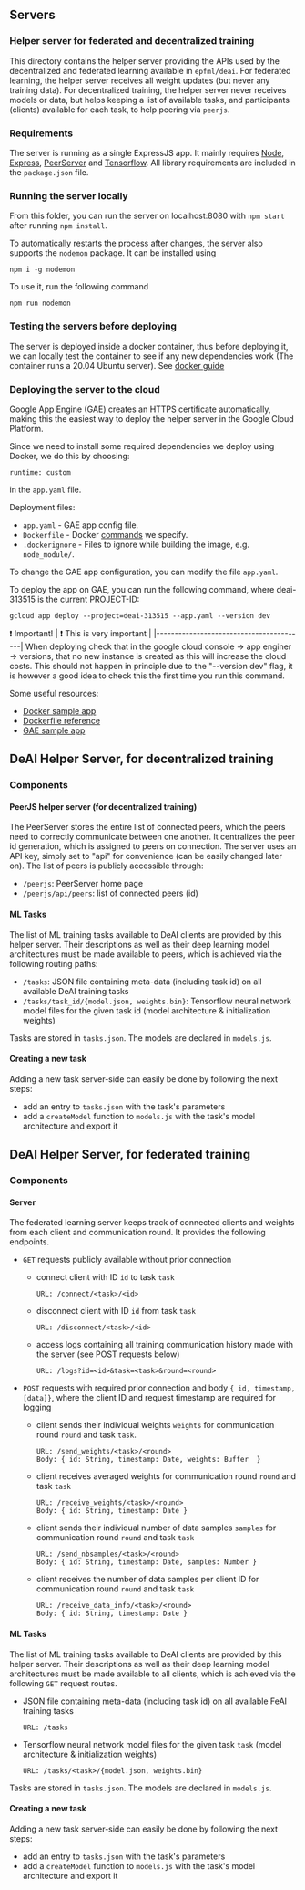 ## Servers

### Helper server for federated and decentralized training

This directory contains the helper server providing the APIs used by the decentralized and federated learning available in `epfml/deai`.
For federated learning, the helper server receives all weight updates (but never any training data). For decentralized training, the helper server never receives models or data, but helps keeping a list of available tasks, and participants (clients) available for each task, to help peering via `peerjs`.

### Requirements

The server is running as a single ExpressJS app. It mainly requires [Node](https://nodejs.org/en/), [Express](https://expressjs.com/), [PeerServer](https://github.com/peers/peerjs-server) and [Tensorflow](https://www.tensorflow.org/js). All library requirements are included in the `package.json` file.

### Running the server locally

From this folder, you can run the server on localhost:8080 with `npm start` after running `npm install`.

To automatically restarts the process after changes, the server also supports the `nodemon` package. It can be installed using

```
npm i -g nodemon
```

To use it, run the following command

```
npm run nodemon
```

### Testing the servers before deploying

The server is deployed inside a docker container, thus before deploying it, we can locally test the container to see if any new dependencies work (The container runs a 20.04 Ubuntu server). See [docker guide](https://docs.docker.com/get-started/)

### Deploying the server to the cloud

Google App Engine (GAE) creates an HTTPS certificate automatically, making this the easiest way to deploy the helper server in the Google Cloud Platform.

Since we need to install some required dependencies we deploy using Docker, we do this by choosing:

```
runtime: custom
```

in the `app.yaml` file.

Deployment files:

- `app.yaml` - GAE app config file.
- `Dockerfile` - Docker [commands](https://docs.docker.com/engine/reference/builder/) we specify.
- `.dockerignore` - Files to ignore while building the image, e.g. `node_module/`.

To change the GAE app configuration, you can modify the file `app.yaml`.

To deploy the app on GAE, you can run the following command, where deai-313515 is the current PROJECT-ID:

```
gcloud app deploy --project=deai-313515 --app.yaml --version dev
```

:exclamation: Important!
| :exclamation:  This is very important   |
|-----------------------------------------|
When deploying check that in the google cloud console -> app enginer -> versions, that no new instance is created as this will increase the cloud costs.
This should not happen in principle due to the "--version dev" flag, it is however a good idea to check this the first time you run this command.

Some useful resources:

- [Docker sample app](https://docs.docker.com/get-started/02_our_app/)
- [Dockerfile reference](https://docs.docker.com/engine/reference/builder/#from)
- [GAE sample app](https://cloud.google.com/appengine/docs/standard/nodejs/building-app/deploying-web-service)

## DeAI Helper Server, for decentralized training

### Components

#### PeerJS helper server (for decentralized training)

The PeerServer stores the entire list of connected peers, which the peers need to correctly communicate between one another. It centralizes the peer id generation, which is assigned to peers on connection. The server uses an API key, simply set to "api" for convenience (can be easily changed later on). The list of peers is publicly accessible through:

- `/peerjs`: PeerServer home page
- `/peerjs/api/peers`: list of connected peers (id)

#### ML Tasks

The list of ML training tasks available to DeAI clients are provided by this helper server. Their descriptions as well as their deep learning model architectures must be made available to peers, which is achieved via the following routing paths:

- `/tasks`: JSON file containing meta-data (including task id) on all available DeAI training tasks
- `/tasks/task_id/{model.json, weights.bin}`: Tensorflow neural network model files for the given task id (model architecture & initialization weights)

Tasks are stored in `tasks.json`. The models are declared in `models.js`.

#### Creating a new task

Adding a new task server-side can easily be done by following the next steps:

- add an entry to `tasks.json` with the task's parameters
- add a `createModel` function to `models.js` with the task's model architecture and export it

## DeAI Helper Server, for federated training

### Components

#### Server

The federated learning server keeps track of connected clients and weights from each client and communication round. It provides the following endpoints.

- `GET` requests publicly available without prior connection

  - connect client with ID `id` to task `task`
    ```
    URL: /connect/<task>/<id>
    ```
  - disconnect client with ID `id` from task `task`
    ```
    URL: /disconnect/<task>/<id>
    ```
  - access logs containing all training communication history made with the server (see POST requests below)
    ```
    URL: /logs?id=<id>&task=<task>&round=<round>
    ```

- `POST` requests with required prior connection and body `{ id, timestamp, [data]}`, where the client ID and request timestamp are required for logging
  - client sends their individual weights `weights` for communication round `round` and task `task`.
    ```
    URL: /send_weights/<task>/<round>
    Body: { id: String, timestamp: Date, weights: Buffer  }
    ```
  - client receives averaged weights for communication round `round` and task `task`
    ```
    URL: /receive_weights/<task>/<round>
    Body: { id: String, timestamp: Date }
    ```
  - client sends their individual number of data samples `samples` for communication round `round` and task `task`
    ```
    URL: /send_nbsamples/<task>/<round>
    Body: { id: String, timestamp: Date, samples: Number }
    ```
  - client receives the number of data samples per client ID for communication round `round` and task `task`
    ```
    URL: /receive_data_info/<task>/<round>
    Body: { id: String, timestamp: Date }
    ```

#### ML Tasks

The list of ML training tasks available to DeAI clients are provided by this helper server. Their descriptions as well as their deep learning model architectures must be made available to all clients, which is achieved via the following `GET` request routes.

- JSON file containing meta-data (including task id) on all available FeAI training tasks
  ```
  URL: /tasks
  ```
- Tensorflow neural network model files for the given task `task` (model architecture & initialization weights)
  ```
  URL: /tasks/<task>/{model.json, weights.bin}
  ```

Tasks are stored in `tasks.json`. The models are declared in `models.js`.

#### Creating a new task

Adding a new task server-side can easily be done by following the next steps:

- add an entry to `tasks.json` with the task's parameters
- add a `createModel` function to `models.js` with the task's model architecture and export it
